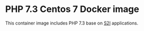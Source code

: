 PHP 7.3 Centos 7 Docker image
================

This container image includes PHP 7.3 base on [S2I](https://github.com/openshift/source-to-image) applications.
